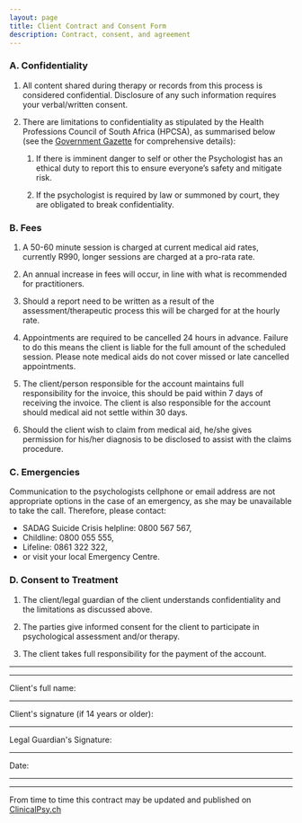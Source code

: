 ```yaml
---
layout: page
title: Client Contract and Consent Form
description: Contract, consent, and agreement
---
```



### A. Confidentiality

1. All content shared during therapy or records from this process is considered confidential.
Disclosure of any such information requires your verbal/written consent. 

1. There are limitations to confidentiality as stipulated by the Health Professions 
Council of South Africa (HPCSA), as summarised below 
(see the [Government Gazette](https://www.hpcsa.co.za/Uploads/PSB_2019/Ethical_Rules_ANNEXURE_12.pdf)
for comprehensive details):

   1. If there is imminent danger to self or other the Psychologist has an ethical 
duty to report this to ensure everyone’s safety and mitigate risk.

   1. If the psychologist is required by law or summoned by court, they are obligated 
to break confidentiality.


### B. Fees

1. A 50-60 minute session is charged at current medical aid rates, currently R990,
longer sessions are charged at a pro-rata rate.  

1. An annual increase in fees will occur, in line with what is recommended for practitioners.

1. Should a report need to be written as a result of the assessment/therapeutic process
this will be charged for at the hourly rate. 

1. Appointments are required to be cancelled 24 hours  in advance.
Failure to do this means the client is liable for the full amount of the scheduled session.
Please note medical aids do not cover missed or late cancelled appointments. 

1. The client/person responsible for the account maintains full responsibility for the invoice,
this should be paid within 7 days of receiving the invoice.
The client is also responsible for the account should medical aid not settle within 30 days.  

1. Should the client wish to claim from medical aid, he/she gives permission for 
his/her diagnosis to be disclosed to assist with the claims procedure.


### C. Emergencies

Communication to the psychologists cellphone or email address are not appropriate 
options in the case of an emergency, as she may be unavailable to take the call.
Therefore, please contact:

* SADAG Suicide Crisis helpline: 0800 567 567,
* Childline: 0800 055 555,
* Lifeline: 0861 322 322,
* or visit your local Emergency Centre.


### D. Consent to Treatment

1. The client/legal guardian of the client understands confidentiality and the limitations as discussed above.

1. The parties give informed consent for the client to participate in psychological assessment and/or therapy. 

1. The client takes full responsibility for the payment of the account.                

---
---

Client's full name:

---

Client's signature (if 14 years or older):

___

Legal Guardian's Signature:

___

Date:

___
---


From time to time this contract may be updated and published on
[ClinicalPsy.ch](/agreement)
